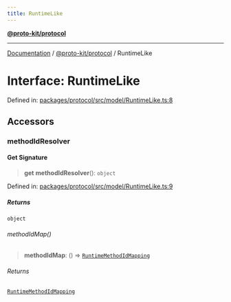 ```yaml
---
title: RuntimeLike
---
```


[**@proto-kit/protocol**](../README.md)

***

[Documentation](../../../README.md) / [@proto-kit/protocol](../README.md) / RuntimeLike

# Interface: RuntimeLike

Defined in: [packages/protocol/src/model/RuntimeLike.ts:8](https://github.com/proto-kit/framework/blob/4d6b3b6da51b3edee0fbf25ce72c1f59ec61e891/packages/protocol/src/model/RuntimeLike.ts#L8)

## Accessors

### methodIdResolver

#### Get Signature

> **get** **methodIdResolver**(): `object`

Defined in: [packages/protocol/src/model/RuntimeLike.ts:9](https://github.com/proto-kit/framework/blob/4d6b3b6da51b3edee0fbf25ce72c1f59ec61e891/packages/protocol/src/model/RuntimeLike.ts#L9)

##### Returns

`object`

###### methodIdMap()

> **methodIdMap**: () => [`RuntimeMethodIdMapping`](../type-aliases/RuntimeMethodIdMapping.md)

###### Returns

[`RuntimeMethodIdMapping`](../type-aliases/RuntimeMethodIdMapping.md)
